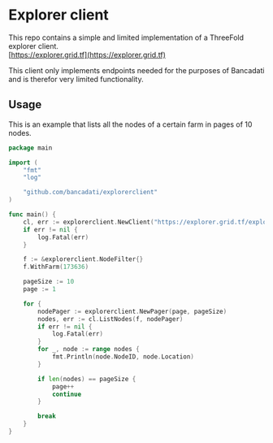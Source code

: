 # Explorer client

This repo contains a simple and limited implementation of a ThreeFold explorer client.  
[https://explorer.grid.tf](https://explorer.grid.tf)


This client only implements endpoints needed for the purposes of Bancadati and is therefor very limited functionality.

## Usage

This is an example that lists all the nodes of a certain farm in pages of 10 nodes.

```go
package main

import (
	"fmt"
	"log"

	"github.com/bancadati/explorerclient"
)

func main() {
	cl, err := explorerclient.NewClient("https://explorer.grid.tf/explorer")
	if err != nil {
		log.Fatal(err)
	}

	f := &explorerclient.NodeFilter{}
	f.WithFarm(173636)

	pageSize := 10
	page := 1

	for {
		nodePager := explorerclient.NewPager(page, pageSize)
		nodes, err := cl.ListNodes(f, nodePager)
		if err != nil {
			log.Fatal(err)
		}
		for _, node := range nodes {
			fmt.Println(node.NodeID, node.Location)
		}

		if len(nodes) == pageSize {
			page++
			continue
		}

		break
	}
}

```
